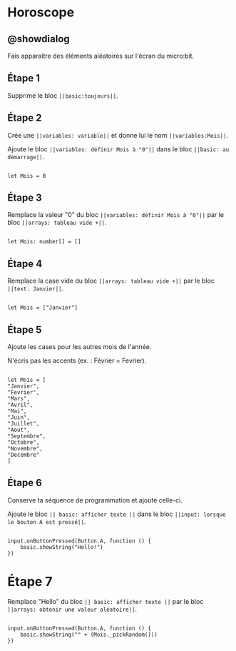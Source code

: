 # Horoscope

## @showdialog

Fais apparaître des éléments aléatoires sur l'écran du micro:bit.

## Étape 1

Supprime le bloc ``||basic:toujours||``.

## Étape 2

Crée une ``||variables: variable||`` et donne lui le nom ``||variables:Mois||``. 

Ajoute le bloc ``||variables: définir Mois à "0"||`` dans le bloc ``||basic: au démarrage||``.

```blocks

let Mois = 0

```

## Étape 3


Remplace la valeur "0" du bloc  ``||variables: définir Mois à "0"||`` par le bloc ``||arrays: tableau vide +||``.


```blocks

let Mois: number[] = []

```

## Étape 4


Remplace la case vide du bloc ``||arrays: tableau vide +||`` par le bloc ``||text: Janvier||``.

```blocks

let Mois = ["Janvier"]

```

## Étape 5


Ajoute les cases pour les autres mois de l'année. 

N'écris pas les accents (ex. : Février = Fevrier).

```blocks

let Mois = [
"Janvier",
"Fevrier",
"Mars",
"Avril",
"Mai",
"Juin",
"Juillet",
"Aout",
"Septembre",
"Octobre",
"Novembre",
"Decembre"
]

```

## Étape 6

Conserve ta séquence de programmation et ajoute celle-ci.

Ajoute le bloc ``|| basic: afficher texte ||`` dans le bloc ``||input: lorsque le bouton A est pressé||``.


```blocks

input.onButtonPressed(Button.A, function () {
    basic.showString("Hello!")
})

```

# Étape 7

Remplace "Hello" du bloc ``|| basic: afficher texte ||`` par le bloc ``||arrays: obtenir une valeur aléatoire||``.


```blocks

input.onButtonPressed(Button.A, function () {
    basic.showString("" + (Mois._pickRandom()))
})

```